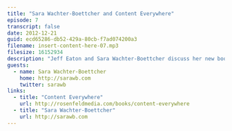 ```yaml
---
title: "Sara Wachter-Boettcher and Content Everywhere"
episode: 7
transcript: false
date: 2012-12-21
guid: ecd65286-db52-429a-80cb-f7ad074200a3
filename: insert-content-here-07.mp3
filesize: 16152934
description: "Jeff Eaton and Sara Wachter-Boettcher discuss her new book, the benefits of cross-discipline communication, and the need to build tools for humans."
guests: 
  - name: Sara Wachter-Boettcher
    home: http://sarawb.com
    twitter: sarawb
links: 
  - title: "Content Everywhere"
    url: http://rosenfeldmedia.com/books/content-everywhere
  - title: "Sara Wachter-Boettcher"
    url: http://sarawb.com
---
```

